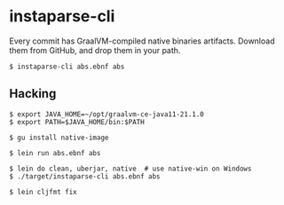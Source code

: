 # instaparse-cli

Every commit has GraalVM-compiled native binaries artifacts.
Download them from GitHub, and drop them in your path.

```
$ instaparse-cli abs.ebnf abs
```

## Hacking

```
$ export JAVA_HOME=~/opt/graalvm-ce-java11-21.1.0
$ export PATH=$JAVA_HOME/bin:$PATH
```

```
$ gu install native-image
```

```
$ lein run abs.ebnf abs
```

```
$ lein do clean, uberjar, native  # use native-win on Windows
$ ./target/instaparse-cli abs.ebnf abs
```

```
$ lein cljfmt fix
```
